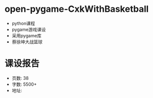 # open-pygame-CxkWithBasketball
- python课程
- pygame游戏课设
- 采用pygame库
- 蔡徐坤大战篮球

# 课设报告
- 页数: 38
- 字数: 5500+
- 地址: 
